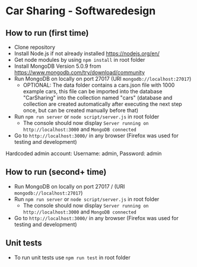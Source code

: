 # Car Sharing - Softwaredesign

## How to run (first time)
* Clone repository
* Install Node.js if not already installed https://nodejs.org/en/
* Get node modules by using `npm install` in root folder
* Install MongoDB Version 5.0.9 from https://www.mongodb.com/try/download/community
* Run MongoDB on locally on port 27017 (URI `mongodb://localhost:27017`)
   * OPTIONAL: The data folder contains a cars.json file with 1000 example cars, this file can be imported into the database "CarSharing" into the collection named "cars" (database and collection are created automatically after executing the next step once, but can be created manually before that)
* Run `npm run server` or `node script/server.js` in root folder
    * The console should now display `Server running on http://localhost:3000` and `MongoDB connected`
* Go to `http://localhost:3000/` in any browser (Firefox was used for testing and development)

Hardcoded admin account: Username: admin, Password: admin

## How to run (second+ time)
* Run MongoDB on locally on port 27017 / (URI `mongodb://localhost:27017`)
* Run `npm run server` or `node script/server.js` in root folder
    * The console should now display `Server running on http://localhost:3000` and `MongoDB connected`
* Go to `http://localhost:3000/` in any browser (Firefox was used for testing and development)

## Unit tests
* To run unit tests use `npm run test` in root folder

